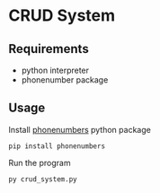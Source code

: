 # CRUD System
## Requirements
- python interpreter
- phonenumber package

## Usage
Install [phonenumbers](https://pypi.org/project/phonenumbers/) python package
```
pip install phonenumbers
```
Run the program
```
py crud_system.py
```
